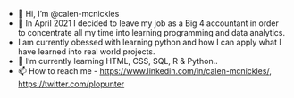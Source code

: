 - 👋 Hi, I’m @calen-mcnickles
- 👀 In April 2021 I decided to leave my job as a Big 4 accountant in order to concentrate all my time into learning programming and data analytics.
-  I am currently obessed with learning python and how I can apply what I have learned into real world projects. 
- 🌱 I’m currently learning HTML, CSS, SQL, R & Python..
- 📫 How to reach me - https://www.linkedin.com/in/calen-mcnickles/, https://twitter.com/plopunter

<!---
calen-mcnickles/calen-mcnickles is a ✨ special ✨ repository because its `README.md` (this file) appears on your GitHub profile.
You can click the Preview link to take a look at your changes.
--->
